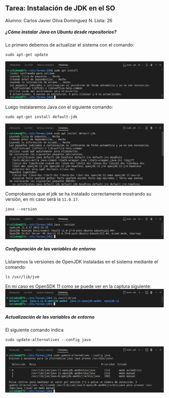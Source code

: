 ## Tarea: Instalación de JDK en el SO
Alumno: Carlos Javier Oliva Domínguez
N. Lista: 26

##### ¿Cómo instalar Java en Ubuntu desde repositorios?
Lo primero debemos de actualizar el sistema con el comando:
```
sudo apt-get update
```
![img](img/1_apt_install.png)

Luego instalaremos Java con el siguiente comando:
```
sudo apt-get install default-jdk
```
![img](img/2_default-jdk.png)

Comprobamos que el jdk se ha instalado correctamente mostrando su versión, en mi caso será la `11.0.17`.
```
java --version
```
![img](img/3_java_version.png)

##### Configuración de las variables de entorno
Listaremos la versiones de OpenJDK instaladas en el sistema mediante el comando:
```
ls /usr/lib/jvm
```
En mi caso es OpenSDK 11 como se puede ver en la captura siguiente:
![img](img/4_ls_jvm.png)

##### Actualización de las variables de entorno
El siguiente comando indica 
````
sudo update-alternatives --config java
````
![img](img/5_update_alternatives.png)